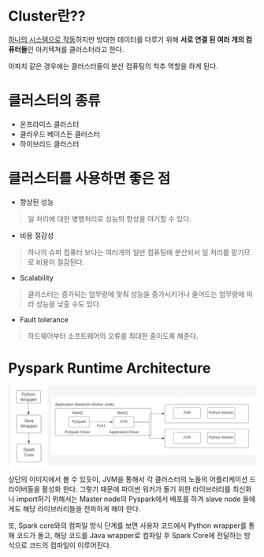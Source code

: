 # Cluster란??
 <U>하나의 시스템으로 작동</U>하지만 방대한 데이터를 다루기 위해 <b>서로 연결 된 여러 개의 컴퓨터들</b>인 아키텍쳐를 클러스터라고 한다.

 아파치 같은 경우에는 클러스터들이 분산 컴퓨팅의 척추 역할을 하게 된다.


 # 클러스터의 종류
 * 온프라미스 클러스터
 * 클라우드 베이스든 클러스터
 * 하이브리드 클러스터


 # 클러스터를 사용하면 좋은 점

 * 향상된 성능
 > 일 처리에 대한 병행처리로 성능의 향상을 야기할 수 있다.

 * 비용 절감성
 > 하나의 슈퍼 컴퓨터 보다는 여러개의 일반 컴퓨팅에 분산되서 일 처리를 맡기므로 비용이 절감된다.

 * Scalability
 > 클러스터는 증가되는 업무량에 맞춰 성능을 증가시키거나 줄어드는 업무량에 따라 성능을 낮출 수도 있다.

 * Fault tolerance
 > 하드웨어부터 소프트웨어의 오류를 최대한 줄이도록 해준다.


 # Pyspark Runtime Architecture 

![alt text](image.png)


상단의 이미지에서 볼 수 있듯이, JVM을 통해서 각 클러스터의 노들의 어플리케이션 드라이버들을 활성화 한다.
그렇기 때문에 파이썬 워커가 돌기 위한 라이브러리를 최신화나 import하기 위해서는 Master node의 Pyspark에서 배포를 하겨 slave node 들에게도 해당 라이브러리들을 전파하게 해야 한다.

또, Spark core와의 컴파일 방식 단계를 보면 사용자 코드에서 Python wrapper를 통해 코드가 돌고, 해당 코드를 Java wrapper로 컴파일 후 Spark Core에 전달하는 방식으로 코드의 컴파일이 이루어진다.

